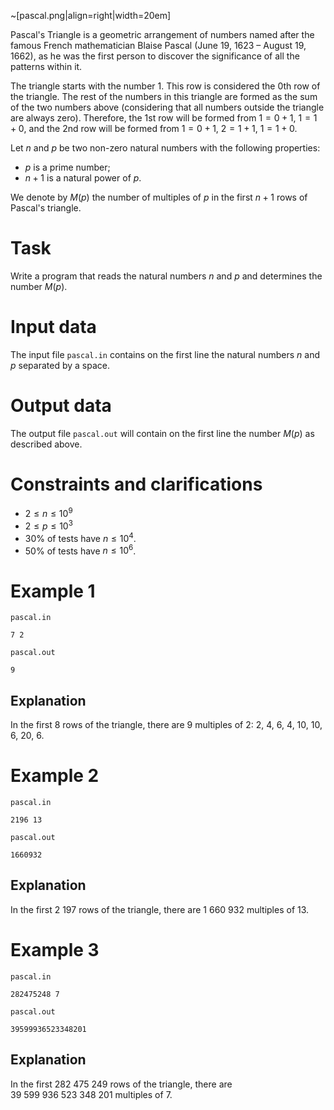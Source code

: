 ~[pascal.png|align=right|width=20em]

Pascal's Triangle is a geometric arrangement of numbers named after the famous French mathematician Blaise Pascal (June 19, 1623 – August 19, 1662), as he was the first person to discover the significance of all the patterns within it.

The triangle starts with the number $1$. This row is considered the $0$th row of the triangle. The rest of the numbers in this triangle are formed as the sum of the two numbers above (considering that all numbers outside the triangle are always zero). Therefore, the $1$st row will be formed from $1 = 0 + 1$, $1 = 1 + 0$, and the $2$nd row will be formed from $1 = 0 + 1$, $2 = 1 + 1$, $1 = 1 + 0$.

Let $n$ and $p$ be two non-zero natural numbers with the following properties:

* $p$ is a prime number;
* $n+1$ is a natural power of $p$.

We denote by $M(p)$ the number of multiples of $p$ in the first $n+1$ rows of Pascal's triangle.

# Task

Write a program that reads the natural numbers $n$ and $p$ and determines the number $M(p)$.

# Input data

The input file `pascal.in` contains on the first line the natural numbers $n$ and $p$ separated by a space.

# Output data

The output file `pascal.out` will contain on the first line the number $M(p)$ as described above.

# Constraints and clarifications

* $2 \leq n \leq 10^9$
* $2 \leq p \leq 10^3$
* $30\%$ of tests have $n \leq 10^4$.
* $50\%$ of tests have $n \leq 10^6$.

# Example 1

`pascal.in`
```
7 2
```

`pascal.out`
```
9
```

## Explanation

In the first $8$ rows of the triangle, there are $9$ multiples of $2$: $2$, $4$, $6$, $4$, $10$, $10$, $6$, $20$, $6$.

# Example 2

`pascal.in`
```
2196 13 
```

`pascal.out`
```
1660932
```

## Explanation

In the first $2\ 197$ rows of the triangle, there are $1\ 660\ 932$ multiples of $13$.

# Example 3

`pascal.in`
```
282475248 7
```

`pascal.out`
```
39599936523348201
```

## Explanation

In the first $282\ 475\ 249$ rows of the triangle, there are $39\ 599\ 936\ 523\ 348\ 201$ multiples of $7$.